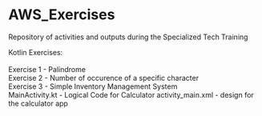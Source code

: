# AWS_Exercises
Repository of activities and outputs during the Specialized Tech Training


Kotlin Exercises: <br><br>
Exercise 1 - Palindrome <br>
Exercise 2 - Number of occurence of a specific character <br>
Exercise 3 - Simple Inventory Management System <br>
MainActivity.kt - Logical Code for Calculator
activity_main.xml - design for the calculator app

